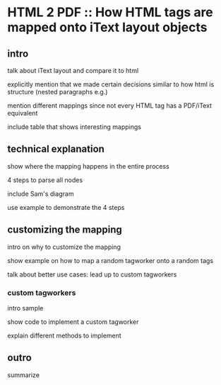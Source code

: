 # HTML 2 PDF :: How HTML tags are mapped onto iText layout objects


## intro

talk about iText layout and compare it to html

explicitly mention that we made certain decisions similar to how html is structure (nested paragraphs e.g.)

mention different mappings since not every HTML tag has a PDF/iText equivalent

include table that shows interesting mappings



## technical explanation

show where the mapping happens in the entire process

4 steps to parse all nodes

include Sam's diagram

use example to demonstrate the 4 steps


## customizing the mapping

intro on why to customize the mapping

show example on how to map a random tagworker onto a random tags

talk about better use cases: lead up to custom tagworkers



### custom tagworkers

intro sample

show code to implement a custom tagworker

explain different methods to implement


## outro

summarize